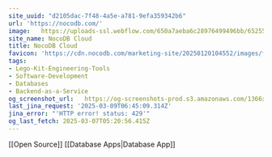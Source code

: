 ```yaml
---
site_uuid: "d2105dac-7f48-4a5e-a781-9efa359342b6"
url: 'https://nocodb.com/'
image:   https://uploads-ssl.webflow.com/650a7aeba6c28976499496bb/6525509952f7acbb92bc7b08_Cloud%20Thumbnail.webp
site_name: NocoDB Cloud
title: NocoDB Cloud
favicon: 'https://cdn.nocodb.com/marketing-site/20250120104552/images/favicon.png'
tags:
- Lego-Kit-Engineering-Tools
- Software-Development
- Databases
- Backend-as-a-Service
og_screenshot_url:   https://og-screenshots-prod.s3.amazonaws.com/1366x768/80/false/19a00d702844ac8ab3c52d73518b88b0638e420bd901041f747bd1dff4d65390.jpeg
last_jina_request: '2025-03-09T06:45:09.314Z'
jina_error: "'HTTP error! status: 429'"
og_last_fetch: 2025-03-07T05:20:56.415Z
---
```

[[Open Source]] [[Database Apps|Database App]]


